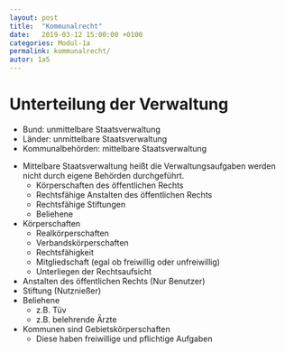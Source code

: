 ```yaml
---
layout: post
title:  "Kommunalrecht"
date:   2019-03-12 15:00:00 +0100
categories: Modul-1a
permalink: kommunalrecht/
autor: 1a5
---
```

# Unterteilung der Verwaltung
- Bund: unmittelbare Staatsverwaltung
- Länder: unmittelbare Staatsverwaltung
- Kommunalbehörden: mittelbare Staatsverwaltung

* Mittelbare Staatsverwaltung heißt die Verwaltungsaufgaben werden nicht durch eigene Behörden durchgeführt.
  + Körperschaften des öffentlichen Rechts
  + Rechtsfähige Anstalten des öffentlichen Rechts
  + Rechtsfähige Stiftungen
  + Beliehene
* Körperschaften
  * Realkörperschaften
  * Verbandskörperschaften
  * Rechtsfähigkeit
  * Mitgliedschaft (egal ob freiwillig oder unfreiwillig)
  * Unterliegen der Rechtsaufsicht
* Anstalten des öffentlichen Rechts (Nur Benutzer)
* Stiftung (Nutznießer)
* Beliehene
  + z.B. Tüv
  + z.B. belehrende Ärzte
* Kommunen sind Gebietskörperschaften
  * Diese haben freiwillige und pflichtige Aufgaben
